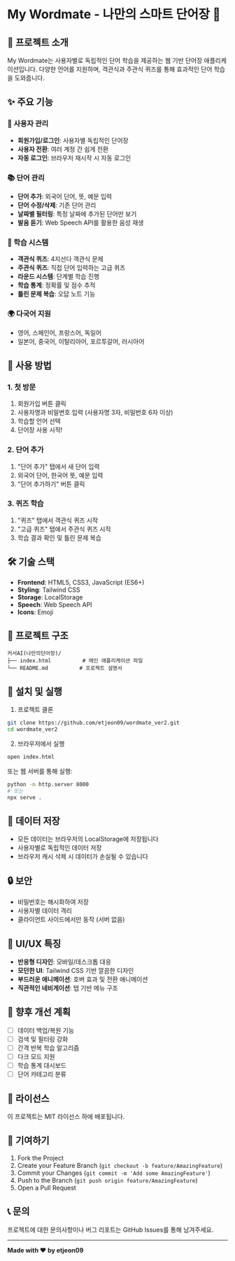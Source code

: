 # My Wordmate - 나만의 스마트 단어장 📖

## 🌟 프로젝트 소개

My Wordmate는 사용자별로 독립적인 단어 학습을 제공하는 웹 기반 단어장 애플리케이션입니다. 
다양한 언어를 지원하며, 객관식과 주관식 퀴즈를 통해 효과적인 단어 학습을 도와줍니다.

## ✨ 주요 기능

### 🔐 사용자 관리
- **회원가입/로그인**: 사용자별 독립적인 단어장
- **사용자 전환**: 여러 계정 간 쉽게 전환
- **자동 로그인**: 브라우저 재시작 시 자동 로그인

### 📚 단어 관리
- **단어 추가**: 외국어 단어, 뜻, 예문 입력
- **단어 수정/삭제**: 기존 단어 관리
- **날짜별 필터링**: 특정 날짜에 추가된 단어만 보기
- **발음 듣기**: Web Speech API를 활용한 음성 재생

### 🎯 학습 시스템
- **객관식 퀴즈**: 4지선다 객관식 문제
- **주관식 퀴즈**: 직접 단어 입력하는 고급 퀴즈
- **라운드 시스템**: 단계별 학습 진행
- **학습 통계**: 정확률 및 점수 추적
- **틀린 문제 복습**: 오답 노트 기능

### 🌍 다국어 지원
- 영어, 스페인어, 프랑스어, 독일어
- 일본어, 중국어, 이탈리아어, 포르투갈어, 러시아어

## 🚀 사용 방법

### 1. 첫 방문
1. 회원가입 버튼 클릭
2. 사용자명과 비밀번호 입력 (사용자명 3자, 비밀번호 6자 이상)
3. 학습할 언어 선택
4. 단어장 사용 시작!

### 2. 단어 추가
1. "단어 추가" 탭에서 새 단어 입력
2. 외국어 단어, 한국어 뜻, 예문 입력
3. "단어 추가하기" 버튼 클릭

### 3. 퀴즈 학습
1. "퀴즈" 탭에서 객관식 퀴즈 시작
2. "고급 퀴즈" 탭에서 주관식 퀴즈 시작
3. 학습 결과 확인 및 틀린 문제 복습

## 🛠️ 기술 스택

- **Frontend**: HTML5, CSS3, JavaScript (ES6+)
- **Styling**: Tailwind CSS
- **Storage**: LocalStorage
- **Speech**: Web Speech API
- **Icons**: Emoji

## 📁 프로젝트 구조

```
커서AI(나만의단어장)/
├── index.html          # 메인 애플리케이션 파일
└── README.md          # 프로젝트 설명서
```

## 🔧 설치 및 실행

1. 프로젝트 클론
```bash
git clone https://github.com/etjeon09/wordmate_ver2.git
cd wordmate_ver2
```

2. 브라우저에서 실행
```bash
open index.html
```

또는 웹 서버를 통해 실행:
```bash
python -m http.server 8000
# 또는
npx serve .
```

## 💾 데이터 저장

- 모든 데이터는 브라우저의 LocalStorage에 저장됩니다
- 사용자별로 독립적인 데이터 저장
- 브라우저 캐시 삭제 시 데이터가 손실될 수 있습니다

## 🔒 보안

- 비밀번호는 해시화하여 저장
- 사용자별 데이터 격리
- 클라이언트 사이드에서만 동작 (서버 없음)

## 🎨 UI/UX 특징

- **반응형 디자인**: 모바일/데스크톱 대응
- **모던한 UI**: Tailwind CSS 기반 깔끔한 디자인
- **부드러운 애니메이션**: 호버 효과 및 전환 애니메이션
- **직관적인 네비게이션**: 탭 기반 메뉴 구조

## 🚧 향후 개선 계획

- [ ] 데이터 백업/복원 기능
- [ ] 검색 및 필터링 강화
- [ ] 간격 반복 학습 알고리즘
- [ ] 다크 모드 지원
- [ ] 학습 통계 대시보드
- [ ] 단어 카테고리 분류

## 📝 라이선스

이 프로젝트는 MIT 라이선스 하에 배포됩니다.

## 🤝 기여하기

1. Fork the Project
2. Create your Feature Branch (`git checkout -b feature/AmazingFeature`)
3. Commit your Changes (`git commit -m 'Add some AmazingFeature'`)
4. Push to the Branch (`git push origin feature/AmazingFeature`)
5. Open a Pull Request

## 📞 문의

프로젝트에 대한 문의사항이나 버그 리포트는 GitHub Issues를 통해 남겨주세요.

---

**Made with ❤️ by etjeon09**
